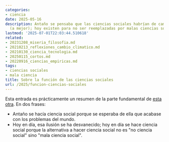 ```yaml
---
categories:
- ciencia
date: 2025-05-16
description: Antaño se pensaba que las ciencias sociales habrían de cambiar el mundo
  (a mejor); hoy existen para no ser reemplazadas por malas ciencias sociales
lastmod: '2025-07-01T22:03:44.510618'
related:
- 20231208_miseria_filosofia.md
- 20210213_reflexiones_cambio_climatico.md
- 20210130_ciencia_tecnologia.md
- 20250115_cortos.md
- 20220916_ciencias_empiricas.md
tags:
- ciencias sociales
- mala ciencia
title: Sobre la función de las ciencias sociales
url: /2025/funcion-ciencias-sociales
---
```


Esta entrada es prácticamente un resumen de la parte fundamental de
[esta otra](https://statmodeling.stat.columbia.edu/2021/03/12/the-social-sciences-are-useless-so-why-do-we-study-them-heres-a-good-reason/).
En dos frases:
- Antaño se hacía ciencia social porque se esperaba de ella que acabase con los problemas del mundo.
- Hoy en día, esa ilusión se ha desvanecido; hoy en día se hace ciencia social porque la alternativa a hacer ciencia social no es "no ciencia social" sino "mala ciencia social".